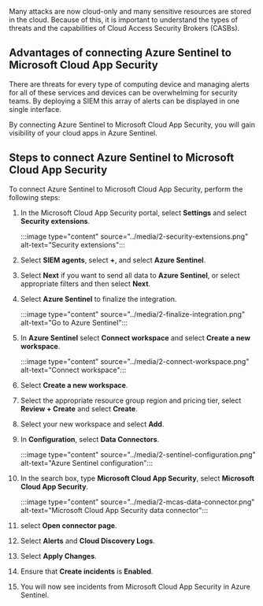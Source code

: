 Many attacks are now cloud-only and many sensitive resources are stored in the cloud. Because of this, it is important to understand the types of threats and the capabilities of Cloud Access Security Brokers (CASBs).

## Advantages of connecting Azure Sentinel to Microsoft Cloud App Security

There are threats for every type of computing device and managing alerts for all of these services and devices can be overwhelming for security teams. By deploying a SIEM this array of alerts can be displayed in one single interface.

By connecting Azure Sentinel to Microsoft Cloud App Security, you will gain visibility of your cloud apps in Azure Sentinel.

## Steps to connect Azure Sentinel to Microsoft Cloud App Security

To connect Azure Sentinel to Microsoft Cloud App Security, perform the following steps:

1. In the Microsoft Cloud App Security portal, select **Settings** and select **Security extensions**.

    :::image type="content" source="../media/2-security-extensions.png" alt-text="Security extensions":::

2. Select **SIEM agents**, select **+**, and select **Azure Sentinel**.
3. Select **Next** if you want to send all data to **Azure Sentinel**, or select appropriate filters and then select **Next**.
4. Select **Azure Sentinel** to finalize the integration.

    :::image type="content" source="../media/2-finalize-integration.png" alt-text="Go to Azure Sentinel":::

5. In **Azure Sentinel** select **Connect workspace** and select **Create a new workspace**.

    :::image type="content" source="../media/2-connect-workspace.png" alt-text="Connect workspace":::

6. Select **Create a new workspace**.
7. Select the appropriate resource group region and pricing tier, select **Review + Create** and select **Create**.
8. Select your new workspace and select **Add**.
9. In **Configuration**, select **Data Connectors**.

    :::image type="content" source="../media/2-sentinel-configuration.png" alt-text="Azure Sentinel configuration":::

10. In the search box, type **Microsoft Cloud App Security**, select **Microsoft Cloud App Security**.

    :::image type="content" source="../media/2-mcas-data-connector.png" alt-text="Microsoft Cloud App Security data connector":::

11. select **Open connector page**.
12. Select **Alerts** and **Cloud Discovery Logs**.
13. Select **Apply Changes**.
14. Ensure that **Create incidents** is **Enabled**.
15. You will now see incidents from Microsoft Cloud App Security in Azure Sentinel.

<!--The following video gives you an overview of connecting Microsoft Cloud App Security to Azure Sentinel:

THIS VIDEO MUST BE HOSTED ON RED TIGER 

WE NEED PERMISSIONS TO USE THIS VIDEO 

Add video: [(88) Connect Sentinel to Microsoft Cloud App Security - YouTube](https://www.youtube.com/watch?app=desktop&v=NsgpvNRsscg)-->
